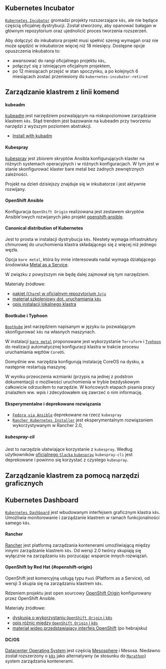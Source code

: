 
## Kubernetes Incubator

[`Kubernetes Incubator`](https://github.com/kubernetes/community/blob/master/incubator.md)
gromadzi projekty rozszerzające `k8s`, ale nie będące częścią oficjalnej
dystrybucji. Został stworzony, aby opanować bałagan w głównym repozytorium oraz
ujednolicić proces tworzenia rozszerzeń.

Aby dołączyć do inkubatora projekt musi spełnić szereg wymagań oraz nie może
spędzić w inkubatorze więcej niż 18 miesięcy. Dostępne opcje opuszczenia
inkubatora to:

- awansować do rangi oficjalnego projektu `k8s`,
- połączyć się z istniejącym oficjalnym projektem,
- po 12 miesiącach przejść w stan spoczynku, a po kolejnych 6 miesiącach zostać
  przeniesiony do `kubernetes-incubator-retired`

## Zarządzanie klastrem z linii komend
  
#### kubeadm

[kubeadm](https://kubernetes.io/docs/reference/setup-tools/kubeadm/kubeadm/)
jest narzędziem pozwalającym na niskopoziomowe zarządzanie klastrem `k8s`.
Stąd trendem jest bazowanie na kubeadm przy tworzeniu narzędzi z wyższym
poziomem abstrakcji.

- [Install with kubadm](https://kubernetes.io/docs/setup/independent/install-kubeadm/)

#### Kubespray

[kubespray](https://github.com/kubernetes-incubator/kubespray) jest zbiorem
skryptów Ansibla konfigurujących klaster na różnych systemach operacyjnych i
w różnych konfiguracjach.
W tym jest w stanie skonfigurować klaster bare metal bez żadnych zewnętrznych
zależności.

Projekt na dzień dzisiejszy znajduje się w inkubatorze i jest aktywnie
rozwijany.
  
#### OpenShift Ansible
Konfiguracja `OpenShift Origin` realizowana jest zestawem
skryptów Ansible'owych rozwijanych jako projekt 
[openshift-ansible](https://github.com/openshift/openshift-ansible).

#### Canonical distribution of Kubernetes

Jest to prosta w instalacji dystrybucja `k8s`. Niestety wymaga 
infrastruktury chmurowej do uruchomienia klastra składającego się z więcej niż 
jednego węzła. 

Opcja `bare metal`, która by mnie interesowała nadal wymaga 
działającego środowiska [Metal as a Service](https://maas.io/). 

W związku z powyższym nie będę dalej zajmował się tym narzędziem.

Materiały źródłowe:

- [pakiet (`Charm`) w oficjalnym repozytorium `Juju`](https://jujucharms.com/canonical-kubernetes/)
- [materiał szkoleniowy dot. uruchamiania `k8s`](https://tutorials.ubuntu.com/tutorial/install-kubernetes-with-conjure-up)
- [opis instalacji lokalnego klastra](https://insights.ubuntu.com/2017/10/12/kubernetes-the-not-so-easy-way/)
  
#### Bootkube i Typhoon

[`Bootkube`](https://github.com/kubernetes-incubator/bootkube) jest narzędziem
napisanym w języku `Go` pozwalającym skonfigurować `k8s` na własnych maszynach.

W instalacji [`bare metal`](https://github.com/coreos/matchbox/tree/master/examples/terraform/bootkube-install)
proponowane jest wykorzystanie `Terraform` i [`Typhoon`](https://github.com/poseidon/typhoon)
do realizacji automatycznej konfiguracji klastra w trakcie procesu uruchamiania węzłów
`CoreOS`.

Domyślnie ww. narzędzia konfigurują instalację CoreOS na dysku, a następnie
restartują maszynę.

W wyniku przeoczenia wzmianki (przypis na jednej z podstron dokumentacji) o
możliwości uruchomienia w trybie bezdyskowym całkowicie odrzuciłem to narzędzie.
W końcowych etapach pisania pracy znalazłem ww. wpis i zdecydowałem się zawrzeć
o nim informację.

#### Eksperymentalne i deprekowane rozwiązania

- [`Fedora via Ansible`](https://kubernetes.io/docs/getting-started-guides/fedora/fedora_ansible_config/)
  deprekowane na rzecz `kubespray`
- [`Rancher Kubernetes Installer`](http://rancher.com/announcing-rke-lightweight-kubernetes-installer/)
  jest eksperymentalnym rozwiązaniem wykorzystywanym w Rancher 2.0,
  
##### kubespray-cli

Jest to narzędzie ułatwiające korzystanie z `kubespray`.
Według użytkowników 
[oficjalnego `Slacka` `kubespray`](https://kubernetes.slack.com/messages/kubespray)
`kubespray-cli` jest deprekowane i powinno się korzystać z czystego `kubespray`.


## Zarządzanie klastrem za pomocą narzędzi graficznych

## Kubernetes Dashboard

[`Kubernetes Dashboard`](https://github.com/kubernetes/dashboard) jest wbudowanym
interfejsem graficznym klastra `k8s`. Umożliwia monitorowanie i zarządzanie
klastrem w ramach funkcjonalności samego `k8s`.

#### Rancher 
[Rancher](https://rancher.com/) jest platformą zarządzania kontenerami 
umożliwiającą między innymi zarządzanie klastrem `k8s`.
Od wersji 2.0 twórcy skupiają się wyłącznie na zarządzaniu `k8s` 
porzucając wsparcie innych rozwiązań.

#### OpenShift by Red Hat {#openshift-origin}

OpenShift jest komercyjną usługą typu `PaaS` (Platform as a Service), od wersji 3 
skupia się na zarządzaniu klastrem `k8s`.

Rdzeniem projektu jest open sourcowy 
[OpenShift Origin](https://github.com/openshift/origin) konfigurowany przez
OpenShift Ansible.

Materiały źródłowe:

- [dyskusja o wykorzystaniu `OpenShift Origin` i `k8s`](https://www.reddit.com/r/devops/comments/59ql4r/openshift_origin_vs_kubernetes/)
- [opis różnic między `OpenShift Origin` i `k8s`](https://medium.com/levvel-consulting/the-differences-between-kubernetes-and-openshift-ae778059a90e)
- [materiał wideo przedstawiający interfejs OpenShift](https://youtu.be/-mFovK19aB4?t=6m54s) (po hebrajsku)

#### DC/OS

[Datacenter Operating System](https://dcos.io/) jest częścią
[Mesosphere](https://mesosphere.com/) i Mesosa. Niedawno został rozszerzony
o [`k8s`](https://mesosphere.com/blog/kubernetes-dcos/) jako alternatywny
(w stosunku do [`Marathon`](https://mesosphere.github.io/marathon/)) system
zarządzania kontenerami.
